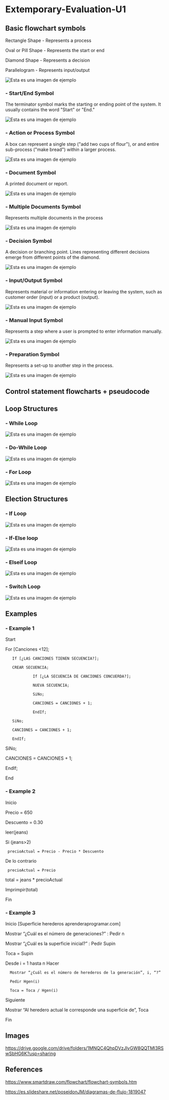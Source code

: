# Extemporary-Evaluation-U1


## Basic flowchart symbols

Rectangle Shape - Represents a process

Oval or Pill Shape - Represents the start or end

Diamond Shape - Represents a decision

Parallelogram - Represents input/output

![Esta es una imagen de ejemplo](https://wcs.smartdraw.com/flowchart/img/basic-symbols.jpg?bn=15100111789)


### - Start/End Symbol
The terminator symbol marks the starting or ending point of the system. It usually contains the word "Start" or "End."

![Esta es una imagen de ejemplo](https://wcs.smartdraw.com/flowchart/img/start-end-flowchart-symbol.png?bn=15100111789)



### - Action or Process Symbol
A box can represent a single step ("add two cups of flour"), or and entire sub-process ("make bread") within a larger process.

![Esta es una imagen de ejemplo](https://wcs.smartdraw.com/flowchart/img/action-process-flowchart-symbol.png?bn=15100111789)



### - Document Symbol
A printed document or report.

![Esta es una imagen de ejemplo](https://wcs.smartdraw.com/flowchart/img/document-flowchart-symbol.png?bn=15100111789)


### - Multiple Documents Symbol
Represents multiple documents in the process

![Esta es una imagen de ejemplo](https://wcs.smartdraw.com/flowchart/img/multiple-document-flowchart-symbol.png?bn=15100111789)


### - Decision Symbol
A decision or branching point. Lines representing different decisions emerge from different points of the diamond.

![Esta es una imagen de ejemplo](https://wcs.smartdraw.com/flowchart/img/decision-flowchart-symbol.png?bn=15100111789)


### - Input/Output Symbol
Represents material or information entering or leaving the system, such as customer order (input) or a product (output).

![Esta es una imagen de ejemplo](https://wcs.smartdraw.com/flowchart/img/imput-output-flowchart-symbol.png?bn=15100111789)


### - Manual Input Symbol
Represents a step where a user is prompted to enter information manually.

![Esta es una imagen de ejemplo](https://wcs.smartdraw.com/flowchart/img/manual-imput-flowchart-symbol.png?bn=15100111789)


### - Preparation Symbol
Represents a set-up to another step in the process.

![Esta es una imagen de ejemplo](https://wcs.smartdraw.com/flowchart/img/preparation-flowchart-symbol.png?bn=15100111789)



## Control statement flowcharts + pseudocode 


## Loop Structures

### - While Loop

![Esta es una imagen de ejemplo](https://image.slidesharecdn.com/diagramasdeflujo-090805231936-phpapp01/95/diagramas-de-flujo-14-728.jpg?cb=1249514389)


### - Do-While Loop

![Esta es una imagen de ejemplo](https://image.slidesharecdn.com/diagramasdeflujo-090805231936-phpapp01/95/diagramas-de-flujo-15-728.jpg?cb=1249514389)


### - For Loop


![Esta es una imagen de ejemplo](https://image.slidesharecdn.com/diagramasdeflujo-090805231936-phpapp01/95/diagramas-de-flujo-16-728.jpg?cb=1249514389)



## Election Structures

### - If Loop

![Esta es una imagen de ejemplo](https://image.slidesharecdn.com/diagramasdeflujo-090805231936-phpapp01/95/diagramas-de-flujo-10-728.jpg?cb=1249514389)


### - If-Else loop

![Esta es una imagen de ejemplo](https://image.slidesharecdn.com/diagramasdeflujo-090805231936-phpapp01/95/diagramas-de-flujo-11-728.jpg?cb=1249514389)


### - Elseif Loop

![Esta es una imagen de ejemplo](https://image.slidesharecdn.com/diagramasdeflujo-090805231936-phpapp01/95/diagramas-de-flujo-12-728.jpg?cb=1249514389)


### - Switch Loop

![Esta es una imagen de ejemplo](https://image.slidesharecdn.com/diagramasdeflujo-090805231936-phpapp01/95/diagramas-de-flujo-13-728.jpg?cb=1249514389)



## Examples

### - Example 1

Start

For [Canciones <12];

       If [¿LAS CANCIONES TIENEN SECUENCIA?];
       
       CREAR SECUENCIA;
       
                If [¿LA SECUENCIA DE CANCIONES CONCUERDA?];
                
                NUEVA SECUENCIA;
                
                SiNo;
                
                CANCIONES = CANCIONES + 1;
                
                EndIf;
                
       SiNo;
       
       CANCIONES = CANCIONES + 1;
       
       EndIf;
       
SiNo;

CANCIONES = CANCIONES + 1;

EndIf;

End



### - Example 2

Inicio
   
   Precio = 650
   
   Descuento = 0.30
   
   leer(jeans)
   
   Si (jeans>2)
   
     precioActual = Precio - Precio * Descuento
     
   De lo contrario
   
     precioActual = Precio
   
   total = jeans * precioActual
   
   Imprimpir(total)

Fin



### - Example 3

Inicio [Superficie herederos aprenderaprogramar.com]

   Mostrar “¿Cuál es el número de generaciones?” : Pedir n

   Mostrar “¿Cuál es la superficie inicial?” : Pedir Supin

   Toca = Supin

   Desde i = 1 hasta n Hacer

      Mostrar “¿Cuál es el número de herederos de la generación”, i, “?”

      Pedir Hgen(i)

      Toca = Toca / Hgen(i)

   Siguiente

   Mostrar “Al heredero actual le corresponde una superficie de”, Toca

Fin




## Images

https://drive.google.com/drive/folders/1MNQC4QhpDVzJIvGW8QQTMl3RSwSbHG6K?usp=sharing







## References

https://www.smartdraw.com/flowchart/flowchart-symbols.htm

https://es.slideshare.net/poseidonJM/diagramas-de-flujo-1819047
